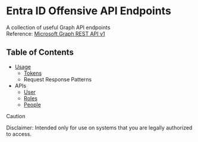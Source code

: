 # Entra ID Offensive API Endpoints
A collection of useful Graph API endpoints  
Reference: [Microsoft Graph REST API v1](https://learn.microsoft.com/en-us/graph/?view=graph-rest-1.0)
## Table of Contents
- [Usage](usage.md)
  - [Tokens](usage.md#tokens)
  - Request Response Patterns
- APIs
  - [User](apis_v1/user.md)
  - [Roles](apis_v1/roles.md)
  - [People](apis_v1/people.md)
> [!CAUTION]
> Disclaimer: Intended only for use on systems that you are legally authorized to access.
